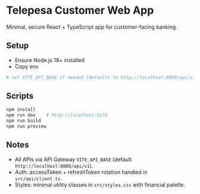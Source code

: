 # Telepesa Customer Web App

Minimal, secure React + TypeScript app for customer-facing banking.

## Setup

- Ensure Node.js 18+ installed
- Copy env

```bash
# set VITE_API_BASE if needed (defaults to http://localhost:8080/api/v1)
```

## Scripts

```bash
npm install
npm run dev    # http://localhost:5173
npm run build
npm run preview
```

## Notes
- All APIs via API Gateway `VITE_API_BASE` (default `http://localhost:8080/api/v1`).
- Auth: accessToken + refreshToken rotation handled in `src/api/client.ts`.
- Styles: minimal utility classes in `src/styles.css` with financial palette.
